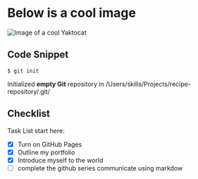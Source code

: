 # Below is a cool image
![Image of a cool Yaktocat](https://octodex.github.com/images/yaktocat.png)

## Code Snippet

```
$ git init
```
Initialized **empty Git** repository in /Users/skills/Projects/recipe-repository/.git/

## Checklist

Task List start here:
- [x] Turn on GitHub Pages
- [x] Outline my portfolio
- [x] Introduce myself to the world
- [ ] complete the github series communicate using markdow
